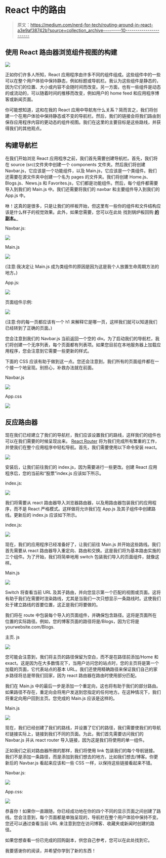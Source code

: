 # React 中的路由

> 原文：<https://medium.com/nerd-for-tech/routing-around-in-react-a3e9af38742b?source=collection_archive---------10----------------------->

## 使用 React 路由器浏览组件视图的构建

![](img/b5bd0e905980e71d22797d6578d3b75e.png)

正如你们许多人所知，React 应用程序由许多不同的组件组成。这些组件中的一些可以在整个用户体验中保持静态，例如标题或导航栏。我认为这些组件是静态的，因为它们的位置、大小或内容不会随时间而改变。另一方面，也有一些组件是动态的或流动的，可以随着时间的推移而改变，例如用户的 home feed 和应用程序博客或新闻页面。

你可能想知道，这和在我的 React 应用中导航有什么关系？简而言之，我们将创建一个在用户体验中保持静态或不变的导航栏。然后，我们的链接会将我们路由到保存应用程序内容的更动态的组件视图。我们在这里的主要目标是这些路线，并获得我们的其他观点。

## 构建导航栏

在我们开始浏览 React 应用程序之前，我们首先需要创建导航栏。首先，我们将在 source (src)文件夹中创建一个 components 文件夹。然后我们将创建 Navbar.js，它应该是一个功能组件，以及 Main.js，它应该是一个类组件。我们还需要在源文件夹中创建一个名为 pages 的文件夹。我们将创建 Home.js、Blogs.js、News.js 和 Favorites.js，它们都是功能组件。然后，每个组件都需要导入到我们的 Main.js 中。我们还需要将我们的 navbar 和主要组件导入到我们的 App.js 中。

咻！这真的是很多，只是让我们的样板开始，但这里有一些你的组件和文件结构应该是什么样子的视觉效果。此外，如果您需要，您可以在此处 找到锅炉板回购 [**的副本。**](https://github.com/TheRealKevBot/ReactRouterBoilerPlate)

Navbar.js:

![](img/ec8772c17f81c72cc1c963fa43bd2698.png)

Main.js

![](img/2b3dce3bf8e72b2f4df96a23aaaeee4c.png)

(注意:我决定让 Main.js 成为类组件的原因是因为这是我个人放置生命周期方法的地方。)

App.js:

![](img/682c8a027c8041c1035d53edaf66667c.png)

页面组件示例:

![](img/00a1592bb8ba616fb86febff7f04465a.png)

(注意:你的每一页都应该有一个 h1 来解释它是哪一页，这样我们就可以知道我们已经转到了正确的页面。)

您会注意到我们的 Navbar.js 当前返回一个空的 div。为了启动我们的导航栏，我们将创建一个无序列表，每个页面都有列表项。如果您目前在本地服务器上加载应用程序，您会注意到它需要一些更新的样式。

下面的 CSS 应该有助于做到这一点。您还会注意到，我们所有的页面组件都在一个接一个地呈现。别担心，补救办法就在前面。

Navbar.js

![](img/a98ffc2c0340d5f8ae216f0f9efee453.png)

App.css

![](img/56bd7bf15084c12c78e721635f46b5d3.png)

## 反应路由器

现在我们已经建立了我们的导航栏，我们应该设置我们的路线，这样我们的组件也可以在我们需要的时候呈现出来。 [React Router](https://reactrouter.com/) 将为我们完成所有繁重的工作，并使我们在整个应用程序中轻松导航。首先，我们需要使用以下命令安装 react。

![](img/c9bdbc3e3959853a21654e6ec56a7adb.png)

安装后，让我们前往我们的 index.js，因为需要进行一些更改。创建 React 应用程序后，您的当前和“股票”index.js 应该如下所示。

index.js:

![](img/3a83a5581eae6cf01ccc2c6a77364b3d.png)

我们将需要从 react 路由器导入浏览器路由器，以及用路由器包装我们的应用程序，而不是 React 严格模式。这样做将允许我们在 App.js 及其子组件中创建路线。更新后的 index.js 应该如下所示。

index.js:

![](img/a948c88d95057c38134e56e4386b0620.png)

现在，我们的应用程序已经准备好了，让我们前往 Main.js 并开始这些路线。我们首先需要从 react 路由器导入重定向、路由和交换。这是我们将为基本路由实施的三个组件。为了开始，我们将简单地用 switch 包装我们导入的页面组件，就像这样。

Main.js

![](img/0931883f52d8391440857dda310ae46d.png)

Switch 将查看当前 URL 及其子路由，并向您显示第一个匹配的视图或页面。这将有助于我们在需要时渲染路线，尤其是当我们一次只想显示一条路线时。这使我们处于建立路线的首要位置，这正是我们将要做的。

我们将在 route 中包装每个导入的页面组件，并确保包含路径。这将是页面所在位置的实际路径。例如，您的博客页面的路径将是/Blogs，因为它将是 yourwebsite.com/Blogs.

主页. js

![](img/262e6b422ccdaec6b5e11b9211c4598d.png)

您可能会注意到，我们将主页的路径保留为空白，而不是在路径前添加/Home 和 exact。这是因为在大多数情况下，当用户访问您的站点时，您的主页将是第一个加载的页面，它代表站点的基本 URL。我们还使用精确路径来保证我们自己的家乡路径将总是带我们回家，因为 react 路由器在路由时使用部分匹配。

我们在 Main.js 中的最后一步是添加一个重定向，这也将有助于我们的部分路由。如果路径不存在，重定向会将用户发送到您指定的任何地方。在这种情况下，我们将重定向用户回到主页。您完成的 Main.js 应该是这样的。

Main.js

![](img/91b5e6ecbc6e253569572f941b72993a.png)

现在，我们已经创建了我们的路线，并设置了它们的路径，我们需要使我们的导航栏链接实际上，链接到我们不同的页面。为此，我们首先需要访问我们的 Navbar.js 并从 react router 导入链接，因为这是我们将使用的单一组件。

正如我们之前对路由器所做的那样，我们将使用 link 包装我们的每个导航链接。我们不是添加一条路径，而是添加到我们想去的地方。比如我们想去/博客。你更新后的 Navbar.js 看起来应该和一些 CSS 一样，以保持这些链接看起来不错。

Navbar.js:

![](img/75928b510133f9e4510a0fbdb4d4f2a8.png)

App.css:

![](img/0b8800c85db70c8d42476addbd607ced.png)

恭喜你！如果你一直跟随，你已经成功地在你的四个不同的显示页面之间创建了路线。您会注意到，每个页面都是单独呈现的，导航栏在整个用户体验中保持不变。您还可以通过查看当前 URL 来注意到您在访问博客、收藏夹或新闻时创建的路径。

如果您想查看一份已完成的回购副本，供您自己参考，您可以在此处找到它。

我要感谢你的阅读，并希望你学到了新的东西！